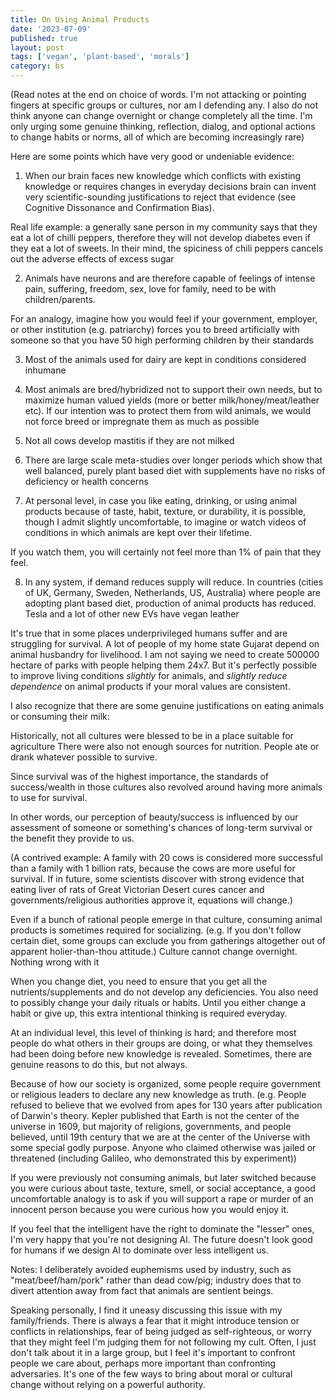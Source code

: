 ```yaml
---
title: On Using Animal Products
date: '2023-07-09'
published: true
layout: post
tags: ['vegan', 'plant-based', 'morals']
category: bs
---
```


(Read notes at the end on choice of words. I'm not attacking or pointing fingers at specific groups or cultures, nor am I defending any. I also do not think anyone can change overnight or change completely all the time. I'm only urging some genuine thinking, reflection, dialog, and optional actions to change habits or norms, all of which are becoming increasingly rare)

Here are some points which have very good or undeniable evidence:

1. When our brain faces new knowledge which conflicts with existing knowledge or requires changes in everyday decisions brain can invent very scientific-sounding justifications to reject that evidence (see Cognitive Dissonance and Confirmation Bias).

Real life example: a generally sane person in my community says that they eat a lot of chilli peppers, therefore they will not develop diabetes even if they eat a lot of sweets. In their mind, the spiciness of chili peppers cancels out the adverse effects of excess sugar

2. Animals have neurons and are therefore capable of feelings of intense pain, suffering, freedom, sex, love for family, need to be with children/parents.

For an analogy, imagine how you would feel if your government, employer, or other institution (e.g. patriarchy) forces you to breed artificially with someone so that you have 50 high performing children by their standards

3. Most of the animals used for dairy are kept in conditions considered inhumane

4. Most animals are bred/hybridized not to support their own needs, but to maximize human valued yields (more or better milk/honey/meat/leather etc). If our intention was to protect them from wild animals, we would not force breed or impregnate them as much as possible

 5. Not all cows develop mastitis if they are not milked

6. There are large scale meta-studies over longer periods which show that well balanced, purely plant based diet with supplements have no risks of deficiency or health concerns

7. At personal level, in case you like eating, drinking, or using animal products because of taste, habit, texture, or durability, it is possible, though I admit slightly uncomfortable, to imagine or watch videos of conditions in which animals are kept over their lifetime.

If you watch them, you will certainly not feel more than 1% of pain that they feel.

8. In any system, if demand reduces supply will reduce. In countries (cities of UK, Germany, Sweden, Netherlands, US, Australia) where people are adopting plant based diet, production of animal products has reduced. Tesla and a lot of other new EVs have vegan leather

It's true that in some places underprivileged humans suffer and are struggling for survival. A lot of people of my home state Gujarat depend on animal husbandry for livelihood. I am not saying we need to create 500000 hectare of parks with people helping them 24x7. But it's perfectly possible to improve living conditions *slightly* for animals, and *slightly reduce dependence* on animal products if your moral values are consistent.

I also recognize that there are some genuine justifications on eating animals or consuming their milk:

Historically, not all cultures were blessed to be in a place suitable for agriculture There were also not enough sources for nutrition. People ate or drank whatever possible to survive.

Since survival was of the highest importance, the standards of success/wealth in those cultures also revolved around having more animals to use for survival.

In other words, our perception of beauty/success is influenced by our assessment of someone or something's chances of long-term survival or the benefit they provide to us.

(A contrived example: A family with 20 cows is considered more successful than a family with 1 billion rats, because the cows are more useful for survival. If in future, some scientists discover with strong evidence that eating liver of rats of Great Victorian Desert cures cancer and governments/religious authorities approve it, equations will change.)

Even if a bunch of rational people emerge in that culture, consuming animal products is sometimes required for socializing.
(e.g. lf you don't follow certain diet, some groups can exclude you from gatherings altogether out of apparent holier-than-thou attitude.)
Culture cannot change overnight. Nothing wrong with it

When you change diet, you need to ensure that you get all the nutrients/supplements and do not develop any deficiencies. You also need to possibly change your daily rituals or habits. Until you either change a habit or give up, this extra intentional thinking is required everyday.

At an individual level, this level of thinking is hard; and therefore most people do what others in their groups are doing, or what they themselves had been doing before new knowledge is revealed.
Sometimes, there are genuine reasons to do this, but not always.

Because of how our society is organized, some people require government or religious leaders to declare any new knowledge as truth.
(e.g. People refused to believe that we evolved from apes for 130 years after publication of Darwin's theory. Kepler published that Earth is not the center of the universe in 1609, but majority of religions, governments, and people believed, until 19th century that we are at the center of the Universe with some special godly purpose. Anyone who claimed otherwise was jailed or threatened (including Galileo, who demonstrated this by experiment))

If you were previously not consuming animals, but later switched because you were curious about taste, texture, smell, or social acceptance, a good uncomfortable analogy is to ask if you will support a rape or murder of an innocent person because you were curious how you would enjoy it.

If you feel that the intelligent have the right to dominate the "lesser" ones, I'm very happy that you're not designing Al.
The future doesn't look good for humans if we design Al to dominate over less intelligent us.

Notes: I deliberately avoided euphemisms used by industry, such as "meat/beef/ham/pork" rather than dead cow/pig; industry does that to divert attention away from fact that animals are sentient beings.

Speaking personally, I find it uneasy discussing this issue with my family/friends. There is always a fear that it might introduce tension or conflicts in relationships, fear of being judged as self-righteous, or worry that they might feel I'm judging them for not following my cult.
Often, I just don't talk about it in a large group, but I feel it's important to confront people we care about, perhaps more important than confronting adversaries. It's one of the few ways to bring about moral or cultural change without relying on a powerful authority.
